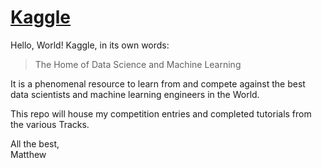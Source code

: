 # [Kaggle](https://www.kaggle.com/)

Hello, World! Kaggle, in its own words:

> The Home of Data Science and Machine Learning

It is a phenomenal resource to learn from and compete against the best data scientists and machine learning engineers in the World.

This repo will house my competition entries and completed tutorials from the various Tracks. 

All the best,     
Matthew
